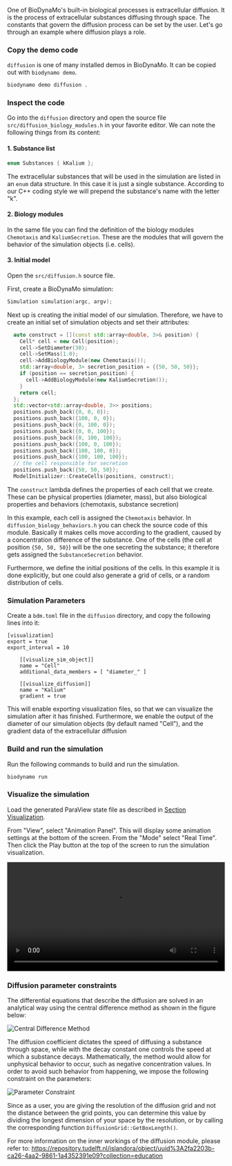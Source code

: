 One of BioDynaMo's built-in biological processes is extracellular diffusion.
It is the process of extracellular substances diffusing through space. The constants
that govern the diffusion process can be set by the user. Let's go through an
example where diffusion plays a role.

### Copy the demo code

`diffusion` is one of many installed demos in BioDynaMo. It can be copied out
with `biodynamo demo`.

```sh
biodynamo demo diffusion .
```

### Inspect the code

Go into the `diffusion` directory and open the source file `src/diffusion_biology_modules.h` in your favorite editor.
We can note the following things from its content:

#### 1. Substance list

``` C++
enum Substances { kKalium };
```

The extracellular substances that will be used in the simulation are listed in
an `enum` data structure. In this case it is just a single substance. According to our C++
coding style we will prepend the substance's name with the letter "k".

#### 2. Biology modules

In the same file you can find the definition of the biology modules `Chemotaxis`
and `KaliumSecretion`. These are the modules that will govern the
behavior of the simulation objects (i.e. cells).

#### 3. Initial model

Open the `src/diffusion.h` source file.

First, create a BioDynaMo simulation:
``` C++
Simulation simulation(argc, argv);
```

Next up is creating the initial model of our simulation.
Therefore, we have to create an initial set of simulation objects and set their
attributes:

``` C++
  auto construct = [](const std::array<double, 3>& position) {
    Cell* cell = new Cell(position);
    cell->SetDiameter(30);
    cell->SetMass(1.0);
    cell->AddBiologyModule(new Chemotaxis());
    std::array<double, 3> secretion_position = {{50, 50, 50}};
    if (position == secretion_position) {
      cell->AddBiologyModule(new KaliumSecretion());
    }
    return cell;
  };
  std::vector<std::array<double, 3>> positions;
  positions.push_back({0, 0, 0});
  positions.push_back({100, 0, 0});
  positions.push_back({0, 100, 0});
  positions.push_back({0, 0, 100});
  positions.push_back({0, 100, 100});
  positions.push_back({100, 0, 100});
  positions.push_back({100, 100, 0});
  positions.push_back({100, 100, 100});
  // the cell responsible for secretion
  positions.push_back({50, 50, 50});
  ModelInitializer::CreateCells(positions, construct);
```

The `construct` lambda defines the properties of each cell that we create. These can be
physical properties (diameter, mass), but also biological properties and behaviors
(chemotaxis, substance secretion)

In this example, each cell is assigned the `Chemotaxis` behavior. In `diffusion_biology_behaviors.h` you can
check the source code of this module. Basically it makes cells move according to the gradient,
caused by a concentration difference of the substance. One of the cells
(the cell at position `{50, 50, 50}`) will be the one secreting the substance;
it therefore gets assigned the `SubstanceSecretion` behavior.

Furthermore, we define the initial positions of the cells. In this example it is
done explicitly, but one could also generate a grid of cells, or a random distribution
of cells.

### Simulation Parameters

Create a `bdm.toml` file in the `diffusion` directory, and copy the following lines
into it:

```
[visualization]
export = true
export_interval = 10

	[[visualize_sim_object]]
	name = "Cell"
	additional_data_members = [ "diameter_" ]

	[[visualize_diffusion]]
	name = "Kalium"
	gradient = true

```

This will enable exporting visualization files, so that we can visualize the
simulation after it has finished. Furthermore, we enable the output of the diameter
of our simulation objects (by default named "Cell"), and the gradient data of the
extracellular diffusion

### Build and run the simulation

Run the following commands to build and run the simulation.

``` sh
biodynamo run
```

### Visualize the simulation

Load the generated ParaView state file as described in [Section Visualization](visualization.md#export-visualization-files).

From "View", select "Animation Panel". This will display some animation settings
at the bottom of the screen. From the "Mode" select "Real Time".
Then click the Play button at the top of the screen to run the simulation visualization.

<video width="100%" controls>
  <source src="https://cernbox.cern.ch/index.php/s/rzl2Kb4uxny4ZXF/download?path=%2F&files=exported_visualization.mp4" type="video/mp4">
  Your browser does not support the video tag.
</video>

### Diffusion parameter constraints
The differential equations that describe the diffusion are solved in an
analytical way using the central difference method as shown in the figure below:

![Central Difference Method](images/diffusion_central_difference_method.png)

The diffusion coefficient dictates the speed of diffusing a substance through
space, while with the decay constant one controls the speed at which a substance
decays. Mathematically, the method would allow for unphysical behavior to occur, such as
negative concentration values. In order to avoid such behavior from happening,
we impose the following constraint on the parameters:

![Parameter Constraint](images/diffusion_parameters_constraint.png)

Since as a user, you are giving the resolution of the diffusion grid and not the
distance between the grid points, you can determine this value by dividing the
longest dimension of your space by the resolution, or by calling the corresponding
function `DiffusionGrid::GetBoxLength()`.

For more information on the inner workings of the diffusion module, please
refer to: https://repository.tudelft.nl/islandora/object/uuid%3A2fa2203b-ca26-4aa2-9861-1a4352391e09?collection=education
